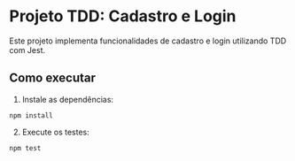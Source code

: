 # Projeto TDD: Cadastro e Login

Este projeto implementa funcionalidades de cadastro e login utilizando TDD com Jest.

## Como executar

1. Instale as dependências:

```
npm install
```

2. Execute os testes:

```
npm test
```
